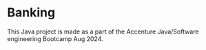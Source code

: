 # Banking
This Java project is made as a part of the Accenture Java/Software engineering Bootcamp Aug 2024.  

